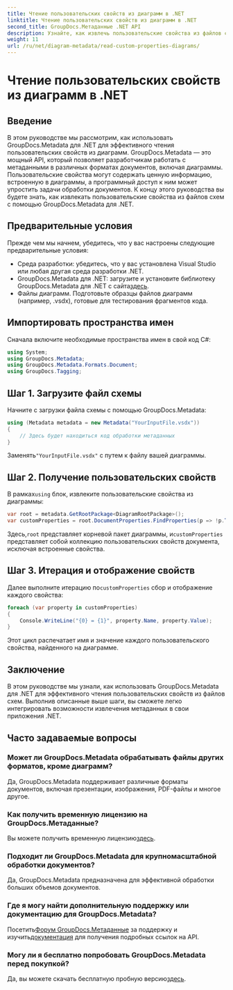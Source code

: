 ```yaml
---
title: Чтение пользовательских свойств из диаграмм в .NET
linktitle: Чтение пользовательских свойств из диаграмм в .NET
second_title: GroupDocs.Метаданные .NET API
description: Узнайте, как извлечь пользовательские свойства из файлов схем в .NET с помощью GroupDocs.Metadata. Простое пошаговое руководство для разработчиков.
weight: 11
url: /ru/net/diagram-metadata/read-custom-properties-diagrams/
---
```


# Чтение пользовательских свойств из диаграмм в .NET

## Введение
В этом руководстве мы рассмотрим, как использовать GroupDocs.Metadata для .NET для эффективного чтения пользовательских свойств из диаграмм. GroupDocs.Metadata — это мощный API, который позволяет разработчикам работать с метаданными в различных форматах документов, включая диаграммы. Пользовательские свойства могут содержать ценную информацию, встроенную в диаграммы, а программный доступ к ним может упростить задачи обработки документов. К концу этого руководства вы будете знать, как извлекать пользовательские свойства из файлов схем с помощью GroupDocs.Metadata для .NET.
## Предварительные условия
Прежде чем мы начнем, убедитесь, что у вас настроены следующие предварительные условия:
- Среда разработки: убедитесь, что у вас установлена Visual Studio или любая другая среда разработки .NET.
-  GroupDocs.Metadata для .NET: загрузите и установите библиотеку GroupDocs.Metadata для .NET с сайта[здесь](https://releases.groupdocs.com/metadata/net/).
- Файлы диаграмм. Подготовьте образцы файлов диаграмм (например, .vsdx), готовые для тестирования фрагментов кода.

## Импортировать пространства имен
Сначала включите необходимые пространства имен в свой код C#:
```csharp
using System;
using GroupDocs.Metadata;
using GroupDocs.Metadata.Formats.Document;
using GroupDocs.Tagging;
```
## Шаг 1. Загрузите файл схемы
Начните с загрузки файла схемы с помощью GroupDocs.Metadata:
```csharp
using (Metadata metadata = new Metadata("YourInputFile.vsdx"))
{
    // Здесь будет находиться код обработки метаданных
}
```
 Заменять`"YourInputFile.vsdx"` с путем к файлу вашей диаграммы.
## Шаг 2. Получение пользовательских свойств
 В рамках`using` блок, извлеките пользовательские свойства из диаграммы:
```csharp
var root = metadata.GetRootPackage<DiagramRootPackage>();
var customProperties = root.DocumentProperties.FindProperties(p => !p.Tags.Contains(Tags.Document.BuiltIn));
```
 Здесь,`root` представляет корневой пакет диаграммы, и`customProperties` представляет собой коллекцию пользовательских свойств документа, исключая встроенные свойства.
## Шаг 3. Итерация и отображение свойств
 Далее выполните итерацию по`customProperties` сбор и отображение каждого свойства:
```csharp
foreach (var property in customProperties)
{
    Console.WriteLine("{0} = {1}", property.Name, property.Value);
}
```
Этот цикл распечатает имя и значение каждого пользовательского свойства, найденного на диаграмме.

## Заключение
В этом руководстве мы узнали, как использовать GroupDocs.Metadata для .NET для эффективного чтения пользовательских свойств из файлов схем. Выполнив описанные выше шаги, вы сможете легко интегрировать возможности извлечения метаданных в свои приложения .NET.

## Часто задаваемые вопросы
### Может ли GroupDocs.Metadata обрабатывать файлы других форматов, кроме диаграмм?
Да, GroupDocs.Metadata поддерживает различные форматы документов, включая презентации, изображения, PDF-файлы и многое другое.
### Как получить временную лицензию на GroupDocs.Метаданные?
 Вы можете получить временную лицензию[здесь](https://purchase.groupdocs.com/temporary-license/).
### Подходит ли GroupDocs.Metadata для крупномасштабной обработки документов?
Да, GroupDocs.Metadata предназначена для эффективной обработки больших объемов документов.
### Где я могу найти дополнительную поддержку или документацию для GroupDocs.Metadata?
 Посетить[Форум GroupDocs.Метаданные](https://forum.groupdocs.com/c/metadata/14) за поддержку и изучить[документация](https://tutorials.groupdocs.com/metadata/net/) для получения подробных ссылок на API.
### Могу ли я бесплатно попробовать GroupDocs.Metadata перед покупкой?
 Да, вы можете скачать бесплатную пробную версию[здесь](https://releases.groupdocs.com/).